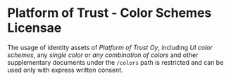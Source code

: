 # Platform of Trust - Color Schemes Licensae

The usage of identity assets of *Platform of Trust Oy*, including *UI color schemes*, any *single color* or *any combination of colors* and other supplementary documents under the `/colors` path is restricted and can be used only with express written consent.
